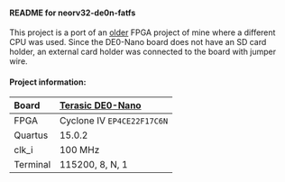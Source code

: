 #### README for neorv32-de0n-fatfs
This project is a port of an <a href="https://www.emb4fun.de/fpga/fatfs/index.html" target="new">older</a>
FPGA project of mine where a different CPU was used. Since the DE0-Nano board does not have an SD card
holder, an external card holder was connected to the board with jumper wire.

#### Project information:

| Board    | [Terasic DE0-Nano](https://www.terasic.com.tw/cgi-bin/page/archive.pl?Language=English&CategoryNo=139&No=593) |
| :------- | :------------- |
| FPGA     | Cyclone IV `EP4CE22F17C6N` |
| Quartus  | 15.0.2         |
| clk_i    | 100 MHz        |
| Terminal | 115200, 8, N, 1 |

